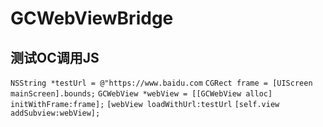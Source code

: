 # GCWebViewBridge

## 测试OC调用JS
`NSString *testUrl = @"https://www.baidu.com`
`CGRect frame = [UIScreen mainScreen].bounds;`
`GCWebView *webView = [[GCWebView alloc] initWithFrame:frame];`
`[webView loadWithUrl:testUrl`
`[self.view addSubview:webView];`
